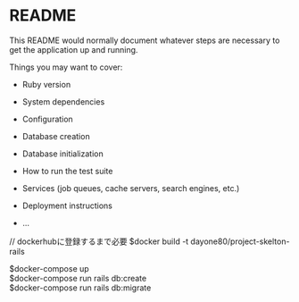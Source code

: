 # README

This README would normally document whatever steps are necessary to get the
application up and running.

Things you may want to cover:

* Ruby version

* System dependencies

* Configuration

* Database creation

* Database initialization

* How to run the test suite

* Services (job queues, cache servers, search engines, etc.)

* Deployment instructions

* ...

// dockerhubに登録するまで必要
$docker build -t dayone80/project-skelton-rails  

$docker-compose up  
$docker-compose run rails db:create  
$docker-compose run rails db:migrate  
